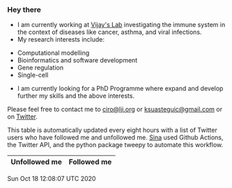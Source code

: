 ### Hey there

- I am currently working at [Vijay's Lab](https://github.com/vijaybioinfo) investigating the immune system in the context of diseases like cancer, asthma, and viral infections.
- My research interests include:
+ Computational modelling
+ Bioinformatics and software development
+ Gene regulation
+ Single-cell
- I am currently looking for a PhD Programme where expand and develop further my skills and the above interests.

Please feel free to contact me to ciro@lji.org or ksuasteguic@gmail.com or on [Twitter](https://twitter.com/cramsuig).

This table is automatically updated every eight hours with a list of Twitter users who have followed me and unfollowed me. [Sina](https://github.com/sbooeshaghi) used Github Actions, the Twitter API, and the python package tweepy to automate this workflow.

| Unfollowed me |  Followed me |
| --- | --- |
Sun Oct 18 12:08:07 UTC 2020
